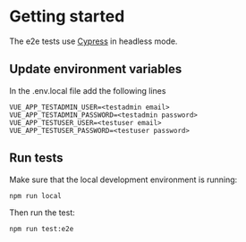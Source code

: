 # Getting started

The e2e tests use [Cypress](https://www.cypress.io/) in headless mode.

## Update environment variables

In the .env.local file add the following lines

```
VUE_APP_TESTADMIN_USER=<testadmin email>
VUE_APP_TESTADMIN_PASSWORD=<testadmin password>
VUE_APP_TESTUSER_USER=<testuser email>
VUE_APP_TESTUSER_PASSWORD=<testuser password>
```

## Run tests

Make sure that the local development environment is running:

```
npm run local
```

Then run the test:

```
npm run test:e2e
```
